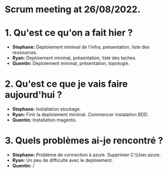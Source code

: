 # Scrum meeting at 26/08/2022.

# 1. Qu'est ce qu'on a fait hier ?
* **Stephane:** Deploiement minimal de l'infra, présentation,  liste des ressources.
* **Ryan:** Deploiement minimal, présentation, liste des taches.
* **Quentin:** Deploiement minimal, présentation, topologie.


# 2. Qu'est ce que je vais faire aujourd'hui ?
* **Stephane:** Installation stockage.
* **Ryan:** Finir la deploiement minimal. Commencer instalation BDD.
* **Quentin:** Installation magento.

# 3. Quels problèmes ai-je rencontré ?
* **Stephane:** Problème de connection à azure. Supprimer C:\User\.azure.
* **Ryan:** Un peu de difficulté avec le deploiement.
* **Quentin:** /
